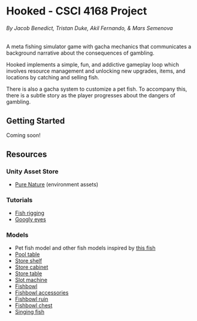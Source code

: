 # Hooked - CSCI 4168 Project
###### By Jacob Benedict, Tristan Duke, Akil Fernando, & Mars Semenova

A meta fishing simulator game with gacha mechanics that communicates a background narrative about the consequences of gambling. 

Hooked implements a simple, fun, and addictive gameplay loop which involves resource management and unlocking new upgrades, items, and locations by catching and selling fish.

There is also a gacha system to customize a pet fish. To accompany this, there is a subtle story as the player progresses about the dangers of gambling.

## Getting Started

Coming soon!

## Resources

### Unity Asset Store
- [Pure Nature](https://assetstore.unity.com/packages/3d/environments/pure-nature-188246) (environment assets)

### Tutorials
- [Fish rigging](https://www.youtube.com/watch?v=D0m158KjsZo)
- [Googly eyes](https://www.youtube.com/watch?v=d4MmD7jsrYY&t=21s)

### Models 
- Pet fish model and other fish models inspired by [this fish](https://assetstore.unity.com/packages/3d/environments/pure-nature-188246)
- [Pool table](https://sketchfab.com/3d-models/pool-table-fdacab7310cc4ad7811cb7eff95f486b)
- [Store shelf](https://sketchfab.com/3d-models/old-shelves-tv-stand-and-closets-9fdec87bf0554695aa5c46a6b801d440)
- [Store cabinet](https://sketchfab.com/3d-models/bar-cabinet-fd17f9230e344a1cb62ffc3b848a64fa#download)
- [Store table](https://sketchfab.com/3d-models/vintage-circular-dining-tables-type-c-22a6859105e843b592b8ff7020c9dc98)
- [Slot machine](https://sketchfab.com/3d-models/slot-machine-3efc01588cd34eae99bc78a64fa0970c)
- [Fishbowl](https://sketchfab.com/3d-models/world-skills-fish-bowl-practice-0c1dc0942a244e77929c367e564ab8e4)
- [Fishbowl accessories](https://sketchfab.com/3d-models/room-aquarium-now-animated-3d2177c3e90a4379b3484d811c013284)
- [Fishbowl ruin](https://sketchfab.com/3d-models/temple-ruin-aquarium-decoration-photoscan-fad156666c33460a9074ceaa6ed6c93e)
- [Fishbowl chest](https://sketchfab.com/3d-models/treasure-chest-773a2f35025b4e2e9ac48fd84c16b3ab)
- [Singing fish](https://sketchfab.com/3d-models/singing-fish-be1d414591b94c4f9bad500a637d8c56)
